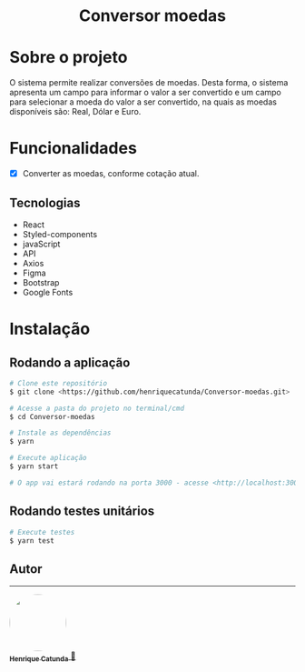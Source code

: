 <h1 align="center"> Conversor moedas </h1>

# Sobre o projeto

O sistema permite realizar conversões de moedas. Desta forma, o sistema apresenta um campo para informar o valor a ser convertido e um campo para selecionar a moeda do valor a ser convertido, na quais as moedas disponíveis são: Real, Dólar e Euro.

# Funcionalidades
 - [x] Converter as moedas, conforme cotação atual.
 
## Tecnologias
 - React
 - Styled-components
 - javaScript
 - API
 - Axios
 - Figma
 - Bootstrap
 - Google Fonts

 # Instalação
 ## Rodando a aplicação
 
 ```bash
 # Clone este repositório
 $ git clone <https://github.com/henriquecatunda/Conversor-moedas.git>
 
 # Acesse a pasta do projeto no terminal/cmd
 $ cd Conversor-moedas
 
 # Instale as dependências
 $ yarn
 
 # Execute aplicação
 $ yarn start
 
 # O app vai estará rodando na porta 3000 - acesse <http://localhost:3000>
 ```
 
  ## Rodando testes unitários
 ```bash
 # Execute testes
 $ yarn test
 
 ```
 
 
## Autor
---

 <a href="https://www.linkedin.com/in/henrique-catunda-1a50851ab/">
 <img style="border-radius: 50%;" src="https://avatars3.githubusercontent.com/u/65199498?s=460&u=86072499fdeedfc6f7f08d29a7e710c38f44755b&v=4" width="100px;" alt=""/>
 <br />
 <sub><b>Henrique Catunda</b></sub> 🚀 </a> 
